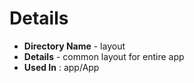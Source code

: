# Details

- **Directory Name** - layout
- **Details** - common layout for entire app
- **Used In** : app/App
